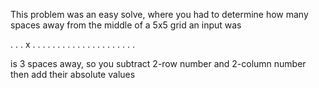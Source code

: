 This problem was an easy solve, where you had to determine how many spaces away from the middle of a 5x5 grid an input was

. . . x .
. . . . .
. . . . .
. . . . .
. . . . .

is 3 spaces away, so you subtract 2-row number and 2-column number then add their absolute values
